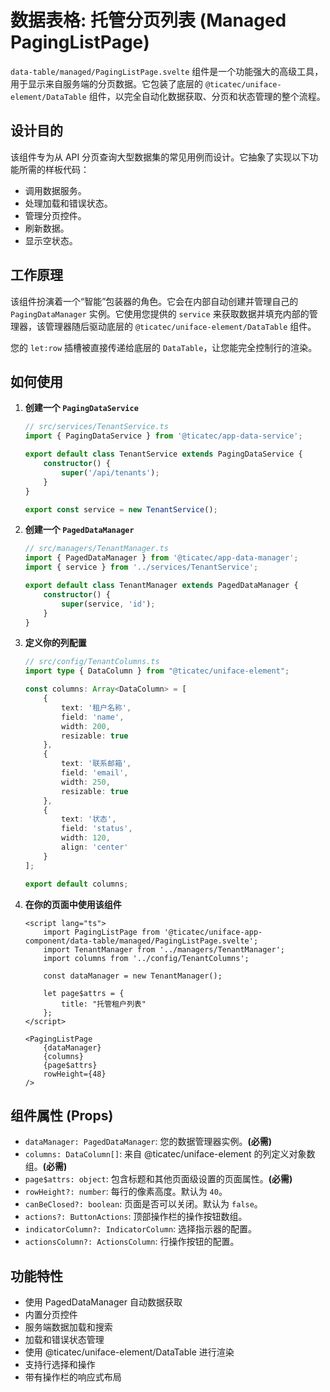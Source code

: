 # 数据表格: 托管分页列表 (Managed PagingListPage)

`data-table/managed/PagingListPage.svelte` 组件是一个功能强大的高级工具，用于显示来自服务端的分页数据。它包装了底层的 `@ticatec/uniface-element/DataTable` 组件，以完全自动化数据获取、分页和状态管理的整个流程。

## 设计目的

该组件专为从 API 分页查询大型数据集的常见用例而设计。它抽象了实现以下功能所需的样板代码：
- 调用数据服务。
- 处理加载和错误状态。
- 管理分页控件。
- 刷新数据。
- 显示空状态。

## 工作原理

该组件扮演着一个“智能”包装器的角色。它会在内部自动创建并管理自己的 `PagingDataManager` 实例。它使用您提供的 `service` 来获取数据并填充内部的管理器，该管理器随后驱动底层的 `@ticatec/uniface-element/DataTable` 组件。

您的 `let:row` 插槽被直接传递给底层的 `DataTable`，让您能完全控制行的渲染。


## 如何使用

1.  **创建一个 `PagingDataService`**

    ```ts
    // src/services/TenantService.ts
    import { PagingDataService } from '@ticatec/app-data-service';

    export default class TenantService extends PagingDataService {
        constructor() {
            super('/api/tenants');
        }
    }

    export const service = new TenantService();
    ```

2.  **创建一个 `PagedDataManager`**

    ```ts
    // src/managers/TenantManager.ts
    import { PagedDataManager } from '@ticatec/app-data-manager';
    import { service } from '../services/TenantService';

    export default class TenantManager extends PagedDataManager {
        constructor() {
            super(service, 'id');
        }
    }
    ```

3.  **定义你的列配置**

    ```ts
    // src/config/TenantColumns.ts
    import type { DataColumn } from "@ticatec/uniface-element";

    const columns: Array<DataColumn> = [
        {
            text: '租户名称',
            field: 'name',
            width: 200,
            resizable: true
        },
        {
            text: '联系邮箱',
            field: 'email',
            width: 250,
            resizable: true
        },
        {
            text: '状态',
            field: 'status',
            width: 120,
            align: 'center'
        }
    ];

    export default columns;
    ```

4.  **在你的页面中使用该组件**

    ```svelte
    <script lang="ts">
        import PagingListPage from '@ticatec/uniface-app-component/data-table/managed/PagingListPage.svelte';
        import TenantManager from '../managers/TenantManager';
        import columns from '../config/TenantColumns';

        const dataManager = new TenantManager();

        let page$attrs = {
            title: "托管租户列表"
        };
    </script>

    <PagingListPage
        {dataManager}
        {columns}
        {page$attrs}
        rowHeight={48}
    />
    ```

## 组件属性 (Props)

-   `dataManager: PagedDataManager`: 您的数据管理器实例。**(必需)**
-   `columns: DataColumn[]`: 来自 @ticatec/uniface-element 的列定义对象数组。**(必需)**
-   `page$attrs: object`: 包含标题和其他页面级设置的页面属性。**(必需)**
-   `rowHeight?: number`: 每行的像素高度。默认为 `40`。
-   `canBeClosed?: boolean`: 页面是否可以关闭。默认为 `false`。
-   `actions?: ButtonActions`: 顶部操作栏的操作按钮数组。
-   `indicatorColumn?: IndicatorColumn`: 选择指示器的配置。
-   `actionsColumn?: ActionsColumn`: 行操作按钮的配置。

## 功能特性

-   使用 PagedDataManager 自动数据获取
-   内置分页控件
-   服务端数据加载和搜索
-   加载和错误状态管理
-   使用 @ticatec/uniface-element/DataTable 进行渲染
-   支持行选择和操作
-   带有操作栏的响应式布局